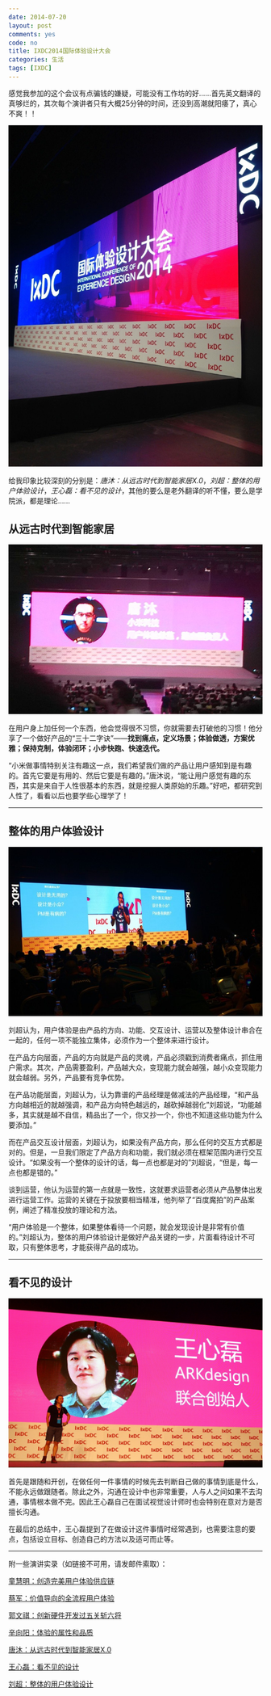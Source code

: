 ```yaml
---
date: 2014-07-20
layout: post
comments: yes
code: no
title: IXDC2014国际体验设计大会
categories: 生活
tags: [IXDC]
---
```


感觉我参加的这个会议有点骗钱的嫌疑，可能没有工作坊的好……首先英文翻译的真够烂的，其次每个演讲者只有大概25分钟的时间，还没到高潮就阳痿了，真心不爽！！

![用户体验战略](/uploads/2014/07/6e1b5653jw1eigu2o4kamj20x518gakh.jpg)

给我印象比较深刻的分别是：*唐沐：从远古时代到智能家居X.0*，*刘超：整体的用户体验设计*，*王心磊：看不见的设计*，其他的要么是老外翻译的听不懂，要么是学院派，都是理论……

## 从远古时代到智能家居

![从远古时代到智能家居](/uploads/2014/07/IMG_20140718_141452.jpg)

在用户身上加任何一个东西，他会觉得很不习惯，你就需要去打破他的习惯！他分享了一个做好产品的“三十二字诀”——**找到痛点，定义场景；体验做透，方案优雅；保持克制，体验闭环；小步快跑、快速迭代。**

“小米做事情特别关注有趣这一点，我们希望我们做的产品让用户感知到是有趣的。首先它要是有用的、然后它要是有趣的。”唐沐说，“能让用户感觉有趣的东西，其实是来自于人性很基本的东西，就是挖掘人类原始的乐趣。”好吧，都研究到人性了，看看以后也要学些心理学了！

-----

## 整体的用户体验设计

![整体的用户体验设计](/uploads/2014/07/6e1b5653gw1eigz7q3c6nj20xc0m8785.jpg)

刘超认为，用户体验是由产品的方向、功能、交互设计、运营以及整体设计串合在一起的，任何一项不能独立集体，必须作为一个整体来进行设计。

在产品方向层面，产品的方向就是产品的灵魂，产品必须戳到消费者痛点，抓住用户需求。其次，产品需要盈利，产品越大众，变现能力就会越强，越小众变现能力就会越弱。另外，产品要有竞争优势。

在产品功能层面，刘超认为，认为靠谱的产品经理是做减法的产品经理，“和产品方向越相近的就越强调，和产品方向特色越远的，越砍掉越弱化”刘超说，“功能越多，其实就是越不自信，精品出了一个，你又抄一个，你也不知道这些功能为什么要添加。”

而在产品交互设计层面，刘超认为，如果没有产品方向，那么任何的交互方式都是对的。但是，一旦我们限定了产品方向和功能，我们就必须在框架范围内进行交互设计。“如果没有一个整体的设计的话，每一点也都是对的”刘超说，“但是，每一点也都是错的。”

谈到运营，他认为运营的第一点就是一致性，这就要求运营者必须从产品整体出发进行运营工作。运营的关键在于投放要相当精准，他列举了“百度魔拍”的产品案例，阐述了精准投放的理论和方法。

“用户体验是一个整体，如果整体看待一个问题，就会发现设计是非常有价值的。”刘超认为，整体的用户体验设计是做好产品关键的一步，片面看待设计不可取，只有整体思考，才能获得产品的成功。

-----

## 看不见的设计

![看不见的设计](/uploads/2014/07/6e1b5653jw1eih2hdbje2j20xc0m8jye.jpg)

首先是跟随和开创，在做任何一件事情的时候先去判断自己做的事情到底是什么，不能永远做跟随者。除此之外，沟通在设计中也非常重要，人与人之间如果不去沟通，事情根本做不完。因此王心磊自己在面试视觉设计师时也会特别在意对方是否擅长沟通。

在最后的总结中，王心磊提到了在做设计这件事情时经常遇到，也需要注意的要点，包括设立目标、创造自己的方法以及适可而止等。

-----

附一些演讲实录（如链接不可用，请发邮件索取）：

[童慧明：创造完美用户体验供应链](http://app.yinxiang.com/shard/s7/sh/cdf6b3ed-1228-423d-b9fa-2257545d8dec/03ea2cc7aff068da1c9a1117660ac418)

[蔡军：价值导向的全流程用户体验](http://app.yinxiang.com/shard/s7/sh/5470f976-794a-4587-8041-0995bdcb079f/faaa98f9b02887c81ccbf65b2be5d287)

[郭文祺：创新硬件开发过五关斩六将](http://app.yinxiang.com/shard/s7/sh/b31f0348-af60-44e9-88fc-d5a440bab1c3/6c937943e3e6f880e9f00997b07e013f)

[辛向阳：体验的属性和品质](http://app.yinxiang.com/shard/s7/sh/a470c537-8684-46ad-b623-c087c374ef48/73d6e9dd8be18448a1537c16cf45a2f3)

[唐沐：从远古时代到智能家居X.0](http://app.yinxiang.com/shard/s7/sh/e6386e20-0703-47bc-8ab7-a73c719a490b/4c68744dd8c4befe93462d44d195dba8)

[王心磊：看不见的设计](http://app.yinxiang.com/shard/s7/sh/24210649-d2cf-48ce-bef5-aff01cbf6bcc/114128a8c7884be0ca8ce0b74baed27e)

[刘超：整体的用户体验设计](http://app.yinxiang.com/shard/s7/sh/106d280e-10ae-4ef8-8c30-f9ae8b6d7828/663507dd30aea28054353a408bbd4146)